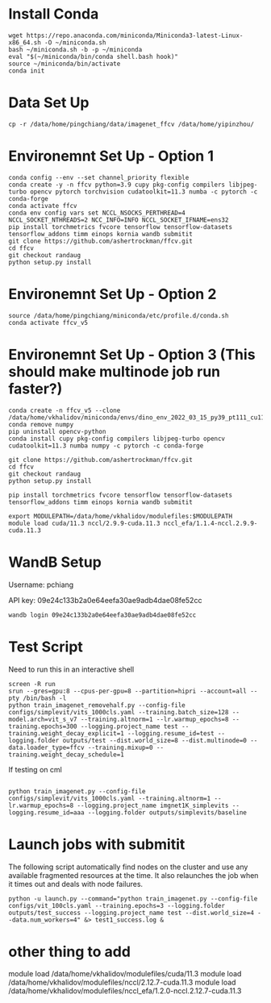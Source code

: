 # Install Conda
```
wget https://repo.anaconda.com/miniconda/Miniconda3-latest-Linux-x86_64.sh -O ~/miniconda.sh
bash ~/miniconda.sh -b -p ~/miniconda
eval "$(~/miniconda/bin/conda shell.bash hook)"
source ~/miniconda/bin/activate 
conda init
```

# Data Set Up
`cp -r /data/home/pingchiang/data/imagenet_ffcv /data/home/yipinzhou/`


# Environemnt Set Up - Option 1
```
conda config --env --set channel_priority flexible
conda create -y -n ffcv python=3.9 cupy pkg-config compilers libjpeg-turbo opencv pytorch torchvision cudatoolkit=11.3 numba -c pytorch -c conda-forge
conda activate ffcv
conda env config vars set NCCL_NSOCKS_PERTHREAD=4 NCCL_SOCKET_NTHREADS=2 NCC_INFO=INFO NCCL_SOCKET_IFNAME=ens32
pip install torchmetrics fvcore tensorflow tensorflow-datasets tensorflow_addons timm einops kornia wandb submitit
git clone https://github.com/ashertrockman/ffcv.git
cd ffcv
git checkout randaug
python setup.py install
```

# Environemnt Set Up - Option 2 
```
source /data/home/pingchiang/miniconda/etc/profile.d/conda.sh
conda activate ffcv_v5
```

# Environemnt Set Up - Option 3 (This should make multinode job run faster?)
```
conda create -n ffcv_v5 --clone /data/home/vkhalidov/miniconda/envs/dino_env_2022_03_15_py39_pt111_cu113
conda remove numpy
pip uninstall opencv-python
conda install cupy pkg-config compilers libjpeg-turbo opencv cudatoolkit=11.3 numba numpy -c pytorch -c conda-forge

git clone https://github.com/ashertrockman/ffcv.git
cd ffcv
git checkout randaug
python setup.py install

pip install torchmetrics fvcore tensorflow tensorflow-datasets tensorflow_addons timm einops kornia wandb submitit

export MODULEPATH=/data/home/vkhalidov/modulefiles:$MODULEPATH
module load cuda/11.3 nccl/2.9.9-cuda.11.3 nccl_efa/1.1.4-nccl.2.9.9-cuda.11.3
```

# WandB Setup

Username: pchiang

API key: 09e24c133b2a0e64eefa30ae9adb4dae08fe52cc

`wandb login 09e24c133b2a0e64eefa30ae9adb4dae08fe52cc`

# Test Script
Need to run this in an interactive shell
```
screen -R run
srun --gres=gpu:8 --cpus-per-gpu=8 --partition=hipri --account=all --pty /bin/bash -l
python train_imagenet_removehalf.py --config-file configs/simplevit/vits_1000cls.yaml --training.batch_size=128 --model.arch=vit_s_v7 --training.altnorm=1 --lr.warmup_epochs=8 --training.epochs=300 --logging.project_name test --training.weight_decay_explicit=1 --logging.resume_id=test --logging.folder outputs/test --dist.world_size=8 --dist.multinode=0 --data.loader_type=ffcv --training.mixup=0 --training.weight_decay_schedule=1

```

If testing on cml
```

python train_imagenet.py --config-file configs/simplevit/vits_1000cls.yaml --training.altnorm=1 --lr.warmup_epochs=8 --logging.project_name imgnet1K_simplevits --logging.resume_id=aaa --logging.folder outputs/simplevits/baseline
```

# Launch jobs with submitit
The following script automatically find nodes on the cluster and use any available fragmented resources at the time. It also relaunches the job when it times out and deals with node failures.
```
python -u launch.py --command="python train_imagenet.py --config-file configs/vit_100cls.yaml --training.epochs=3 --logging.folder outputs/test_success --logging.project_name test --dist.world_size=4 --data.num_workers=4" &> test1_success.log &
```
# other thing to add
module load /data/home/vkhalidov/modulefiles/cuda/11.3
module load /data/home/vkhalidov/modulefiles/nccl/2.12.7-cuda.11.3
module load /data/home/vkhalidov/modulefiles/nccl_efa/1.2.0-nccl.2.12.7-cuda.11.3
